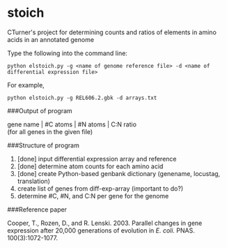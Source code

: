 stoich
======

CTurner's project for determining counts and ratios of elements in amino acids in an annotated genome

Type the following into the command line:

    python elstoich.py -g <name of genome reference file> -d <name of differential expression file>

For example, 

    python elstoich.py -g REL606.2.gbk -d arrays.txt

###Output of program

gene name | #C atoms | #N atoms | C:N ratio   
(for all genes in the given file)

###Structure of program

1. [done] input differential expression array and reference
2. [done] determine atom counts for each amino acid
3. [done] create Python-based genbank dictionary (genename, locustag, translation)
4. create list of genes from diff-exp-array (important to do?)
5. determine #C, #N, and C:N per gene for the genome

###Reference paper

Cooper, T., Rozen, D., and R. Lenski. 2003. Parallel changes in gene expression after 20,000 generations of evolution in _E. coli._ PNAS. 100(3):1072-1077. 
